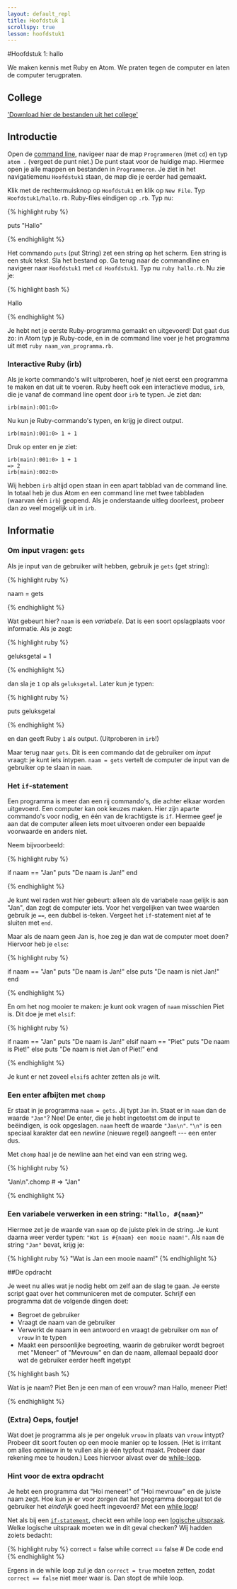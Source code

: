 ```yaml
---
layout: default_repl
title: Hoofdstuk 1
scrollspy: true
lesson: hoofdstuk1
---
```


#Hoofdstuk 1: hallo

We maken kennis met Ruby en Atom. We praten tegen de computer en laten de computer terugpraten.

## College
['Download hier de bestanden uit het college'](/public/downloads/College1.zip) 

## Introductie

Open de [command line](/ruby/command_line), navigeer naar de map `Programmeren` (met `cd`) en typ `atom .` (vergeet de punt niet.) De punt staat voor de huidige map. Hiermee open je alle mappen en bestanden in `Programmeren`. Je ziet in het navigatiemenu `Hoofdstuk1` staan, de map die je eerder had gemaakt.

Klik met de rechtermuisknop op `Hoofdstuk1` en klik op `New File`. Typ `Hoofdstuk1/hallo.rb`. Ruby-files eindigen op `.rb`. Typ nu:

{% highlight ruby %}

puts "Hallo"

{% endhighlight %}

Het commando `puts` (put String) zet een string op het scherm. Een string is een stuk tekst. Sla het bestand op. Ga terug naar de commandline en navigeer naar `Hoofdstuk1` met `cd Hoofdstuk1`. Typ nu `ruby hallo.rb`. Nu zie je:

{% highlight bash %}

Hallo

{% endhighlight %}

Je hebt net je eerste Ruby-programma gemaakt en uitgevoerd! Dat gaat dus zo: in Atom typ je Ruby-code, en in de command line voer je het programma uit met `ruby naam_van_programma.rb`.

### Interactive Ruby (irb)
Als je korte commando's wilt uitproberen, hoef je niet eerst een programma te maken en dat uit te voeren. Ruby heeft ook een interactieve modus, `irb`, die je vanaf de command line opent door `irb` te typen. Je ziet dan:

```
irb(main):001:0>
```

Nu kun je Ruby-commando's typen, en krijg je direct output.

```
irb(main):001:0> 1 + 1
```

Druk op enter en je ziet:

```
irb(main):001:0> 1 + 1
=> 2
irb(main):002:0>
```

Wij hebben `irb` altijd open staan in een apart tabblad van de command line. In totaal heb je dus Atom en een command line met twee tabbladen (waarvan één `irb`) geopend. Als je onderstaande uitleg doorleest, probeer dan zo veel mogelijk uit in `irb`.

## Informatie

### Om input vragen: `gets`

Als je input van de gebruiker wilt hebben, gebruik je `gets` (get string):

{% highlight ruby %}

naam = gets

{% endhighlight %}

Wat gebeurt hier? `naam` is een *variabele*. Dat is een soort opslagplaats voor informatie. Als je zegt:

{% highlight ruby %}

geluksgetal = 1

{% endhighlight %}

dan sla je `1` op als `geluksgetal`. Later kun je typen:

{% highlight ruby %}

puts geluksgetal

{% endhighlight %}

en dan geeft Ruby `1` als output. (Uitproberen in `irb`!)

Maar terug naar `gets`. Dit is een commando dat de gebruiker om *input* vraagt: je kunt iets intypen. `naam = gets` vertelt de computer de input van de gebruiker op te slaan in `naam`.

### Het `if`-statement

Een programma is meer dan een rij commando's, die achter elkaar worden uitgevoerd. Een computer kan ook keuzes maken. Hier zijn aparte commando's voor nodig, en één van de krachtigste is `if`. Hiermee geef je aan dat de computer alleen iets moet uitvoeren onder een bepaalde voorwaarde en anders niet.

Neem bijvoorbeeld:

{% highlight ruby %}

if naam == "Jan"
    puts "De naam is Jan!"
end

{% endhighlight %}

Je kunt wel raden wat hier gebeurt: alleen als de variabele `naam` gelijk is aan "Jan", dan zegt de computer iets. Voor het vergelijken van twee waarden gebruik je `==`, een dubbel is-teken. Vergeet het `if`-statement niet af te sluiten met `end`.

Maar als de naam geen Jan is, hoe zeg je dan wat de computer moet doen? Hiervoor heb je `else`:

{% highlight ruby %}

if naam == "Jan"
    puts "De naam is Jan!"
else
    puts "De naam is niet Jan!"
end

{% endhighlight %}

En om het nog mooier te maken: je kunt ook vragen of `naam` misschien Piet is. Dit doe je met `elsif`:

{% highlight ruby %}

if naam == "Jan"
    puts "De naam is Jan!"
elsif naam == "Piet"
    puts "De naam is Piet!"
else
    puts "De naam is niet Jan of Piet!"
end

{% endhighlight %}

Je kunt er net zoveel `elsif`s achter zetten als je wilt.

### Een enter afbijten met `chomp`
Er staat in je programma `naam = gets`. Jij typt `Jan` in. Staat er in `naam` dan de waarde `"Jan"`? Nee! De enter, die je hebt ingetoetst om de input te beëindigen, is ook opgeslagen. `naam` heeft de waarde `"Jan\n"`. `"\n"` is een speciaal karakter dat een _newline_ (nieuwe regel) aangeeft --- een enter dus.

Met `chomp` haal je de newline aan het eind van een string weg.

{% highlight ruby %}

"Jan\n".chomp # => "Jan"

{% endhighlight %}

### Een variabele verwerken in een string: `"Hallo, #{naam}"`
Hiermee zet je de waarde van `naam` op de juiste plek in de string. Je kunt daarna weer verder typen: `"Wat is #{naam} een mooie naam!"`. Als `naam` de string `"Jan"` bevat, krijg je:

{% highlight ruby %}
"Wat is Jan een mooie naam!"
{% endhighlight %}

##De opdracht

Je weet nu alles wat je nodig hebt om zelf aan de slag te gaan. Je eerste script gaat over het communiceren met de computer. Schrijf een programma dat de volgende dingen doet:

* Begroet de gebruiker
* Vraagt de naam van de gebruiker
* Verwerkt de naam in een antwoord en vraagt de gebruiker om `man` of `vrouw` in te typen
* Maakt een persoonlijke begroeting, waarin de gebruiker wordt begroet met "Meneer" of "Mevrouw" en dan de naam, allemaal bepaald door wat de gebruiker eerder heeft ingetypt

{% highlight bash %}

Wat is je naam?
Piet
Ben je een man of een vrouw?
man
Hallo, meneer Piet!

{% endhighlight %}

### (Extra) Oeps, foutje!
Wat doet je programma als je per ongeluk `vruow` in plaats van `vrouw` intypt? Probeer dit soort fouten op een mooie manier op te lossen. (Het is irritant om alles opnieuw in te vullen als je één typfout maakt. Probeer daar rekening mee te houden.) Lees hiervoor alvast over de [while-loop](/ruby/hoofdstuk2#whileloop).

### Hint voor de extra opdracht
Je hebt een programma dat "Hoi meneer!" of "Hoi mevrouw" en de juiste naam zegt. Hoe kun je er voor zorgen dat het programma doorgaat tot de gebruiker het _eindelijk_ goed heeft ingevoerd? Met een [while loop](/hoofdstuk2/#whileloop)!

Net als bij een [`if-statement`](/hoofdstuk1/#het_statement), checkt een while loop een [logische uitspraak](/hoofdstuk2/#logische_uitspraken). Welke logische uitspraak moeten we in dit geval checken? Wij hadden zoiets bedacht:

{% highlight ruby %}
correct = false
while correct == false
    # De code
end
{% endhighlight %}

Ergens in de while loop zul je dan `correct = true` moeten zetten, zodat `correct == false` niet meer waar is. Dan stopt de while loop.
